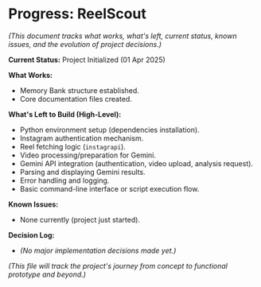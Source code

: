 # Progress: ReelScout

*(This document tracks what works, what's left, current status, known issues, and the evolution of project decisions.)*

**Current Status:** Project Initialized (01 Apr 2025)

**What Works:**
*   Memory Bank structure established.
*   Core documentation files created.

**What's Left to Build (High-Level):**
*   Python environment setup (dependencies installation).
*   Instagram authentication mechanism.
*   Reel fetching logic (`instagrapi`).
*   Video processing/preparation for Gemini.
*   Gemini API integration (authentication, video upload, analysis request).
*   Parsing and displaying Gemini results.
*   Error handling and logging.
*   Basic command-line interface or script execution flow.

**Known Issues:**
*   None currently (project just started).

**Decision Log:**
*   *(No major implementation decisions made yet.)*

*(This file will track the project's journey from concept to functional prototype and beyond.)*

